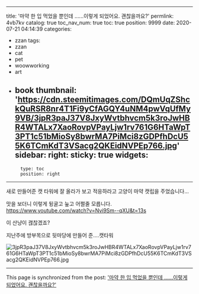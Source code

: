 
---
title: '마약 한 입 먹었을 뿐인데 ......이렇게 되었어요. 괜찮을까요?'
permlink: 4vb7kv
catalog: true
toc_nav_num: true
toc: true
position: 9999
date: 2020-07-21 04:14:39
categories:
- zzan
tags:
- zzan
- cat
- pet
- woowworking
- art
- book
thumbnail: 'https://cdn.steemitimages.com/DQmUqZShckQuRSR8nr4T1Fi9yCfAGQY4uNM4pwVqUfMy9VB/3jpR3paJ37V8JxyWvtbhvcm5k3roJwHBR4WTALx7XaoRovpVPayLjw1rv761G6HTaWpT3PT1c51bMioSy8bwrMA7PiMci8zGDPfhDcU55K6TCmKdT3VSacg2QKEidNVPEp766.jpg'
sidebar:
    right:
        sticky: true
widgets:
    -
        type: toc
        position: right
---


새로 만들어준 캣 타워에 잘 올라가 보고 적응하라고
고양이 마약 캣립을 주었습니다...

맛을 보더니
이렇게 뒹굴고 눞고 어쩔줄 모릅니다. 
https://www.youtube.com/watch?v=Nvi9Sm--qXU&t=13s

이 산냥이 괞찮겠죠?


지난주에 방부목으로 뒷마당에  만들어 준....캣타워


![3jpR3paJ37V8JxyWvtbhvcm5k3roJwHBR4WTALx7XaoRovpVPayLjw1rv761G6HTaWpT3PT1c51bMioSy8bwrMA7PiMci8zGDPfhDcU55K6TCmKdT3VSacg2QKEidNVPEp766.jpg](https://cdn.steemitimages.com/DQmUqZShckQuRSR8nr4T1Fi9yCfAGQY4uNM4pwVqUfMy9VB/3jpR3paJ37V8JxyWvtbhvcm5k3roJwHBR4WTALx7XaoRovpVPayLjw1rv761G6HTaWpT3PT1c51bMioSy8bwrMA7PiMci8zGDPfhDcU55K6TCmKdT3VSacg2QKEidNVPEp766.jpg)

- - -

This page is synchronized from the post: ['마약 한 입 먹었을 뿐인데 ......이렇게 되었어요. 괜찮을까요?'](https://steemit.com/@raah/4vb7kv)

